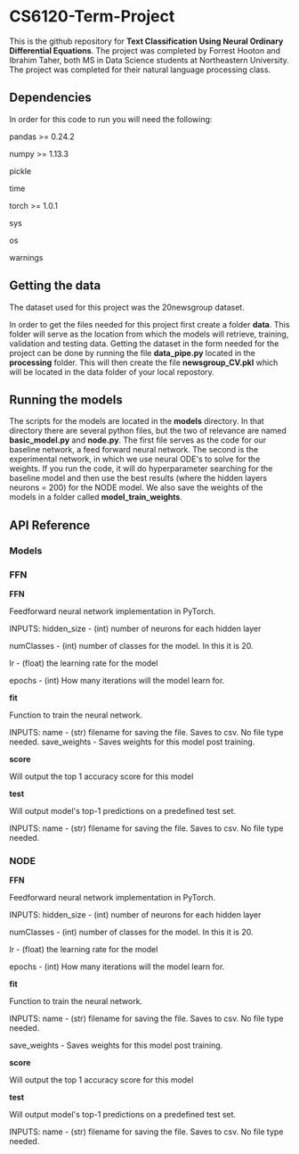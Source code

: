# CS6120-Term-Project
This is the github repository for **Text Classification Using Neural Ordinary Differential Equations**. The project was completed by Forrest Hooton and Ibrahim Taher, both MS in Data Science students at Northeastern University. The project was completed for their natural language processing class. 

## Dependencies

In order for this code to run you will need the following:

pandas >= 0.24.2

numpy >= 1.13.3

pickle

time

torch >= 1.0.1

sys

os

warnings



## Getting the data

The dataset used for this project was the 20newsgroup dataset. 

In order to get the files needed for this project first create a folder **data**. This folder will serve as the location from which the models will retrieve, training, validation and testing data. Getting the dataset in the form needed for the project can be done by running the file **data_pipe.py** located in the **processing** folder. This will then create the file **newsgroup_CV.pkl** which will be located in the data folder of your local repostory.

## Running the models

The scripts for the models are located in the **models** directory. In that directory there are several python files, but the two of relevance are named **basic_model.py** and **node.py**. The first file serves as the code for our baseline network, a feed forward neural network. The second is the experimental network, in which we use neural ODE's to solve for the weights. If you run the code, it will do hyperparameter searching for the baseline model and then use the best results (where the hidden layers neurons = 200) for the NODE model. We also save the weights of the models in a folder called **model_train_weights**.

## API Reference

### Models

### FFN

**FFN**

Feedforward neural network implementation in PyTorch. 

INPUTS: hidden_size - (int) number of neurons for each hidden layer
        
numClasses - (int) number of classes for the model. In this it is 20.

lr - (float) the learning rate for the model

epochs - (int) How many iterations will the model learn for.

**fit**

Function to train the neural network.

INPUTS: name - (str) filename for saving the file. Saves to csv. No file type needed.
save_weights - Saves weights for this model post training.

**score**

Will output the top 1 accuracy score for this model

**test**

Will output model's top-1 predictions on a predefined test set.

INPUTS: name - (str) filename for saving the file. Saves to csv. No file type needed.

### NODE

**FFN**

Feedforward neural network implementation in PyTorch. 

INPUTS: hidden_size - (int) number of neurons for each hidden layer
        
numClasses - (int) number of classes for the model. In this it is 20.

lr - (float) the learning rate for the model

epochs - (int) How many iterations will the model learn for.

**fit**

Function to train the neural network.

INPUTS: name - (str) filename for saving the file. Saves to csv. No file type needed.

save_weights - Saves weights for this model post training.

**score**

Will output the top 1 accuracy score for this model

**test**

Will output model's top-1 predictions on a predefined test set.

INPUTS: name - (str) filename for saving the file. Saves to csv. No file type needed.







